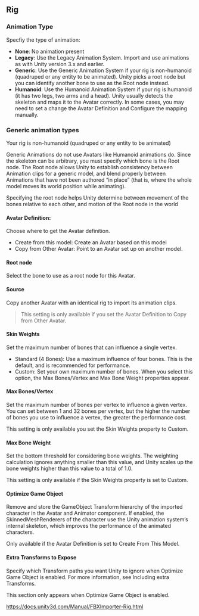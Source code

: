 ## Rig

### Animation Type
Specfiy the type of animation:
- **None**: No animation present
- **Legacy**: Use the Legacy Animation System. Import and use animations as with Unity version 3.x and earlier.
- **Generic**: Use the Generic Animation System if your rig is non-humanoid (quadruped or any entity to be animated). Unity picks a root node but you can identify another bone to use as the Root node instead.
- **Humanoid**: Use the Humanoid Animation System if your rig is humanoid (it has two legs, two arms and a head). Unity usually detects the skeleton and maps it to the Avatar correctly. In some cases, you may need to set a change the Avatar Definition and Configure the mapping manually.
 

### Generic animation types
Your rig is non-humanoid (quadruped or any entity to be animated)

Generic Animations do not use Avatars like Humanoid animations
 do. Since the skeleton can be arbitrary, you must specify which bone is the Root node. The Root node allows Unity to establish consistency between Animation clips
 for a generic model, and blend properly between Animations that have not been authored “in place” (that is, where the whole model moves its world position while animating).

Specifying the root node helps Unity determine between movement of the bones relative to each other, and motion of the Root node in the world

#### Avatar Definition: 
Choose where to get the Avatar definition.

- Create from this model: Create an Avatar based on this model
- Copy from Other Avatar: Point to an Avatar set up on another model.

#### Root node
Select the bone to use as a root node for this Avatar.

#### Source
Copy another Avatar with an identical rig to import its animation clips.

> This setting is only available if you set the Avatar Definition to Copy from Other Avatar.

#### Skin Weights	
Set the maximum number of bones that can influence a single vertex.

- Standard (4 Bones): Use a maximum influence of four bones. This is the default, and is recommended for performance.
- Custom: Set your own maximum number of bones. When you select this option, the Max Bones/Vertex and Max Bone Weight properties appear.

#### Max Bones/Vertex
Set the maximum number of bones per vertex to influence a given vertex. You can set between 1 and 32 bones per vertex, but the higher the number of bones you use to influence a vertex, the greater the performance cost.

This setting is only available you set the Skin Weights property to Custom.

#### Max Bone Weight
Set the bottom threshold for considering bone weights. The weighting calculation ignores anything smaller than this value, and Unity scales up the bone weights higher than this value to a total of 1.0.

This setting is only available if the Skin Weights property is set to Custom.

#### Optimize Game Object
Remove and store the GameObject Transform hierarchy of the imported character in the Avatar and Animator component. If enabled, the SkinnedMeshRenderers of the character use the Unity animation system’s internal skeleton, which improves the performance of the animated characters.

Only available if the Avatar Definition is set to Create From This Model.

#### Extra Transforms to Expose
Specify which Transform paths you want Unity to ignore when Optimize Game Object is enabled. For more information, see Including extra Transforms.

This section only appears when Optimize Game Object is enabled.




https://docs.unity3d.com/Manual/FBXImporter-Rig.html
